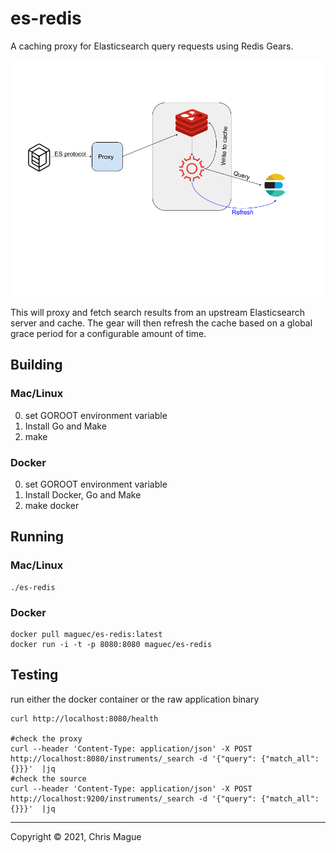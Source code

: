 # es-redis

A caching proxy for Elasticsearch query requests using Redis Gears.

![architecture](docs/es-proxy.png)

This will proxy and fetch search results from an upstream Elasticsearch server and cache.  The gear will then refresh the cache based on a global grace period for a configurable amount of time.


## Building

### Mac/Linux

0) set GOROOT environment variable
1) Install Go and Make
2) make

### Docker

0) set GOROOT environment variable
1) Install Docker, Go and Make
2) make docker


## Running

### Mac/Linux

```
./es-redis
```

### Docker

```
docker pull maguec/es-redis:latest
docker run -i -t -p 8080:8080 maguec/es-redis
```

## Testing

run either the docker container or the raw application binary

```
curl http://localhost:8080/health

#check the proxy
curl --header 'Content-Type: application/json' -X POST http://localhost:8080/instruments/_search -d '{"query": {"match_all": {}}}'  |jq
#check the source
curl --header 'Content-Type: application/json' -X POST http://localhost:9200/instruments/_search -d '{"query": {"match_all": {}}}'  |jq

```

---
Copyright © 2021, Chris Mague

